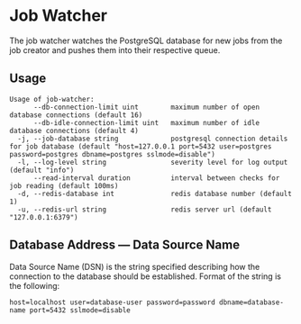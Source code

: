# Job Watcher

The job watcher watches the PostgreSQL database for new jobs from the job creator and pushes them into their respective queue.

## Usage

```
Usage of job-watcher:
      --db-connection-limit uint        maximum number of open database connections (default 16)
      --db-idle-connection-limit uint   maximum number of idle database connections (default 4)
  -j, --job-database string             postgresql connection details for job database (default "host=127.0.0.1 port=5432 user=postgres password=postgres dbname=postgres sslmode=disable")
  -l, --log-level string                severity level for log output (default "info")
      --read-interval duration          interval between checks for job reading (default 100ms)
  -d, --redis-database int              redis database number (default 1)
  -u, --redis-url string                redis server url (default "127.0.0.1:6379")
```

## Database Address — Data Source Name

Data Source Name (DSN) is the string specified describing how the connection to the database should be established.
Format of the string is the following:

```
host=localhost user=database-user password=password dbname=database-name port=5432 sslmode=disable
```